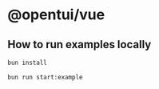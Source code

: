 # @opentui/vue

## How to run examples locally

```bash
bun install
```

```bash
bun run start:example
```
